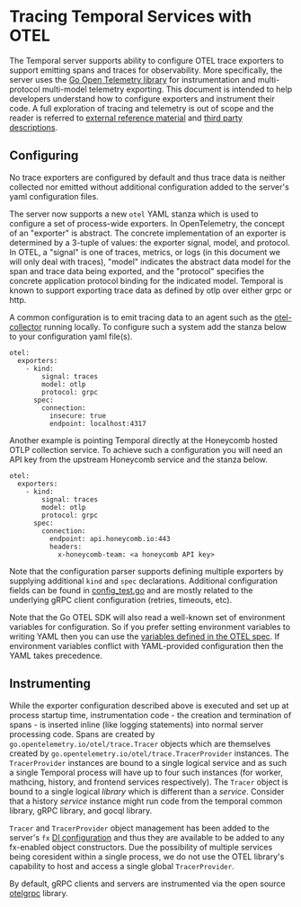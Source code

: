 # Tracing Temporal Services with OTEL

The Temporal server supports ability to configure OTEL trace exporters to
support emitting spans and traces for observability. More specifically, the
server uses the [Go Open Telemetry
library](https://github.com/open-telemetry/opentelemetry-go) for instrumentation
and multi-protocol multi-model telemetry exporting. This document is intended to
help developers understand how to configure exporters and instrument their code.
A full exploration of tracing and telemetry is out of scope and the reader is
referred to [external reference
material](https://opentelemetry.io/docs/concepts/signals/traces/) and [third
party descriptions](https://lightstep.com/opentelemetry/tracing).

## Configuring

No trace exporters are configured by default and thus trace data is neither
collected nor emitted without additional configuration added to the server's
yaml configuration files. 

The server now supports a new `otel` YAML stanza which is used to configure a
set of process-wide exporters. In OpenTelemetry, the concept of an "exporter" is
abstract. The concrete implementation of an exporter is determined by a
3-tuple of values: the exporter signal, model, and protocol. In OTEL, a "signal"
is one of traces, metrics, or logs (in this document we will only deal with
traces), "model" indicates the abstract data model for the span and trace data
being exported, and the "protocol" specifies the concrete application protocol
binding for the indicated model. Temporal is known to support exporting trace
data as defined by otlp over either grpc or http.

A common configuration is to emit tracing data to an agent such as the
[otel-collector](https://opentelemetry.io/docs/collector/) running locally. To
configure such a system add the stanza below to your configuration yaml file(s).

```
otel:
  exporters:
    - kind:
        signal: traces
        model: otlp
        protocol: grpc
      spec:
        connection:
          insecure: true
          endpoint: localhost:4317
```

Another example is pointing Temporal directly at the Honeycomb hosted OTLP
collection service. To achieve such a configuration you will need an API key
from the upstream Honeycomb service and the stanza below.

```
otel:
  exporters:
    - kind:
        signal: traces
        model: otlp
        protocol: grpc
      spec:
        connection:
          endpoint: api.honeycomb.io:443
          headers:
            x-honeycomb-team: <a honeycomb API key>
```

Note that the configuration parser supports defining multiple exporters by
supplying additional `kind` and `spec` declarations. Additional configuration
fields can be found in [config_test.go](../../common/telemetry/config_test.go)
and are mostly related to the underlying gRPC client configuration (retries,
timeouts, etc).

Note that the Go OTEL SDK will also read a well-known set of environment
variables for configuration. So if you prefer setting environment variables to
writing YAML then you can use the [variables defined in the OTEL
spec](https://github.com/open-telemetry/opentelemetry-specification/blob/main/specification/sdk-environment-variables.md).
If environment variables conflict with YAML-provided configuration then the YAML
takes precedence.

## Instrumenting

While the exporter configuration described above is executed and set up at
process startup time, instrumentation code - the creation and termination of
spans - is inserted inline (like logging statements) into normal server
processing code. Spans are created by `go.opentelemetry.io/otel/trace.Tracer`
objects which are themselves created by
`go.opentelemetry.io/otel/trace.TracerProvider` instances. The `TracerProvider`
instances are bound to a single logical service and as such a single Temporal
process will have up to four such instances (for worker, mathcing, history, and
frontend services respectively). The `Tracer` object is bound to a single
logical _library_ which is different than a _service_. Consider that a history
_service_ instance might run code from the temporal common library, gRPC
library, and gocql library. 

`Tracer` and `TracerProvider` object management has been added to the server's
`fx` [DI configuration](https://github.com/temporalio/temporal/blob/f86b8d2c5f43907eaea4ad53ea082d70692c38cf/temporal/fx.go#L787-L889)
and thus they are available to be added to any fx-enabled object constructors.
Due the possibility of multiple services being coresident within a single
process, we do not use the OTEL library's capability to host and access a single
global `TracerProvider`.

By default, gRPC clients and servers are instrumented via the open source
[otelgrpc](https://github.com/open-telemetry/opentelemetry-go-contrib/tree/main/instrumentation/google.golang.org/grpc/otelgrpc)
library.
